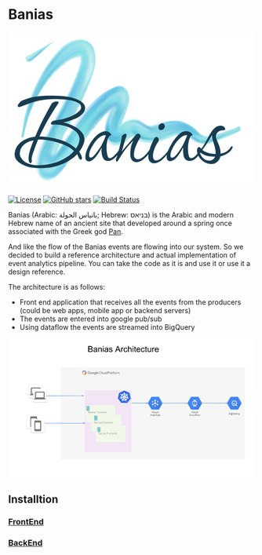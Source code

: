 # Banias

![](banias-logo-lowres-trimmed.png)

[![License](https://img.shields.io/github/license/doitintl/zorya.svg)](LICENSE) [![GitHub stars](https://img.shields.io/github/stars/doitintl/banias.svg?style=social&label=Stars&style=for-the-badge)](https://github.com/doitintl/banias) [![Build Status](https://secure.travis-ci.org/doitintl/banias.png?branch=master)](http://travis-ci.org/doitintl/banias)


Banias (Arabic: بانياس الحولة‎; Hebrew: בניאס‬) is the Arabic and modern Hebrew name of an ancient site that developed around a spring once associated with the Greek god [Pan](https://www.wikiwand.com/en/Pan_(mythology)).

And like the flow of the Banias events are flowing into our system. So we decided to build a reference architecture and actual implementation of event analytics pipeline. You can take the code as it is and use it or use it a design reference.

The architecture is as follows:
* Front end application that receives all the events from the producers (could be web apps, mobile app or backend servers)
* The events are entered into google pub/sub
* Using dataflow the events are streamed into BigQuery

![](Banias_Architecture.png)

## Installtion

### [FrontEnd](frontend/README.md)

### [BackEnd](backend/README.md)
